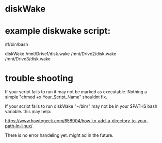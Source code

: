 # diskWake

# example diskwake script:

#!/bin/bash

diskWake /mnt/Drive1/disk.wake /mnt/Drive2/disk.wake /mnt/Drive3/disk.wake

# trouble shooting 
If your script fails to run it may not be marked as executable. Nothing a simple "chmod +x Your_Script_Name" shouldnt fix.

If your script fails to run diskWake "~/bin/" may not be in your $PATHS bash variable. this may help:

https://www.howtogeek.com/658904/how-to-add-a-directory-to-your-path-in-linux/

There is no error handeling yet. might ad in the future.
